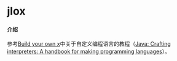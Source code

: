 # jlox

#### 介绍
参考[Build your own x](https://github.com/danistefanovic/build-your-own-x#build-your-own-programming-language)中关于自定义编程语言的教程（[Java: Crafting interpreters: A handbook for making programming languages](http://www.craftinginterpreters.com/)）。
